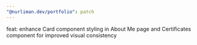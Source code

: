 ```yaml
---
"@nurliman.dev/portfolio": patch
---
```


feat: enhance Card component styling in About Me page and Certificates component for improved visual consistency
